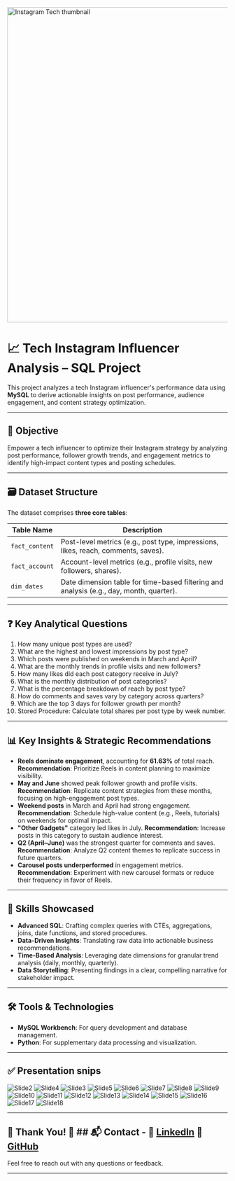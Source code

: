 <img width="1280" height="720" alt="Instagram Tech thumbnail" src="https://github.com/user-attachments/assets/1af64aa0-4206-40b7-a3b6-68b8b15fe50c" />

# 📈 Tech Instagram Influencer Analysis – SQL Project

This project analyzes a tech Instagram influencer's performance data using **MySQL** to derive actionable insights on post performance, audience engagement, and content strategy optimization.

---

## 🎯 Objective

Empower a tech influencer to optimize their Instagram strategy by analyzing post performance, follower growth trends, and engagement metrics to identify high-impact content types and posting schedules.

---

## 🗃️ Dataset Structure

The dataset comprises **three core tables**:

| Table Name     | Description |
|----------------|-------------|
| `fact_content` | Post-level metrics (e.g., post type, impressions, likes, reach, comments, saves). |
| `fact_account` | Account-level metrics (e.g., profile visits, new followers, shares). |
| `dim_dates`    | Date dimension table for time-based filtering and analysis (e.g., day, month, quarter). |

---

## ❓ Key Analytical Questions

1. How many unique post types are used?
2. What are the highest and lowest impressions by post type?
3. Which posts were published on weekends in March and April?
4. What are the monthly trends in profile visits and new followers?
5. How many likes did each post category receive in July?
6. What is the monthly distribution of post categories?
7. What is the percentage breakdown of reach by post type?
8. How do comments and saves vary by category across quarters?
9. Which are the top 3 days for follower growth per month?
10. Stored Procedure: Calculate total shares per post type by week number.

---

## 📊 Key Insights & Strategic Recommendations

- **Reels dominate engagement**, accounting for **61.63%** of total reach. **Recommendation**: Prioritize Reels in content planning to maximize visibility.
- **May and June** showed peak follower growth and profile visits. **Recommendation**: Replicate content strategies from these months, focusing on high-engagement post types.
- **Weekend posts** in March and April had strong engagement. **Recommendation**: Schedule high-value content (e.g., Reels, tutorials) on weekends for optimal impact.
- **"Other Gadgets"** category led likes in July. **Recommendation**: Increase posts in this category to sustain audience interest.
- **Q2 (April–June)** was the strongest quarter for comments and saves. **Recommendation**: Analyze Q2 content themes to replicate success in future quarters.
- **Carousel posts underperformed** in engagement metrics. **Recommendation**: Experiment with new carousel formats or reduce their frequency in favor of Reels.

---

## 🧠 Skills Showcased

- **Advanced SQL**: Crafting complex queries with CTEs, aggregations, joins, date functions, and stored procedures.
- **Data-Driven Insights**: Translating raw data into actionable business recommendations.
- **Time-Based Analysis**: Leveraging date dimensions for granular trend analysis (daily, monthly, quarterly).
- **Data Storytelling**: Presenting findings in a clear, compelling narrative for stakeholder impact.

---

## 🛠️ Tools & Technologies

- **MySQL Workbench**: For query development and database management.
- **Python**: For supplementary data processing and visualization.

---

## ✅ Presentation snips 
![Slide2](https://github.com/user-attachments/assets/c4f601d8-0ab5-4e76-be94-866200c92df8)
![Slide4](https://github.com/user-attachments/assets/ccff822f-5368-42dc-819a-6cad290e77d3)
![Slide3](https://github.com/user-attachments/assets/aec23da4-8bde-46d1-9887-0cd58d77d63b)
![Slide5](https://github.com/user-attachments/assets/7431d1f1-5cb1-41c8-9fd4-ffdcb0584cd5)
![Slide6](https://github.com/user-attachments/assets/13cf618a-60cb-4cbb-b0ad-60e44b4e8948)
![Slide7](https://github.com/user-attachments/assets/c125e1b7-f91b-484c-9075-9df0a71ac277)
![Slide8](https://github.com/user-attachments/assets/732c0dde-8983-4042-b031-1358049d4025)
![Slide9](https://github.com/user-attachments/assets/57d26fa0-cbc0-428a-94ad-9d365921ad57)
![Slide10](https://github.com/user-attachments/assets/1e751f44-e777-4927-a437-3ff777cbead7)
![Slide11](https://github.com/user-attachments/assets/a7d124aa-2e0a-439a-870d-00981a82cadb)
![Slide12](https://github.com/user-attachments/assets/d1294023-e1bf-4f19-be65-b913f3f1ee44)
![Slide13](https://github.com/user-attachments/assets/5b92e4f8-ddc5-4c63-803e-323f3831c54b)
![Slide14](https://github.com/user-attachments/assets/944eb9ca-b008-40c2-9071-fbbbeb5ad918)
![Slide15](https://github.com/user-attachments/assets/4a258662-41b9-4539-b46d-759814af16ce)
![Slide16](https://github.com/user-attachments/assets/cfdfcde7-f15c-43ff-9621-1acb12b95b2c)
![Slide17](https://github.com/user-attachments/assets/b21d1a03-bb15-4d47-a0ba-1c1d342addd4)
![Slide18](https://github.com/user-attachments/assets/2b2b3905-919f-4901-90d9-1ed61c5293dd)


---
## 🙏 Thank You! 🙏 ## 📬 Contact - 🔗 [LinkedIn](https://www.linkedin.com/in/prasad7k)  📂 [GitHub](https://github.com/aiprasadk/Instagram-Tech-Influencer-Analysis) 


Feel free to reach out with any questions or feedback.


---
